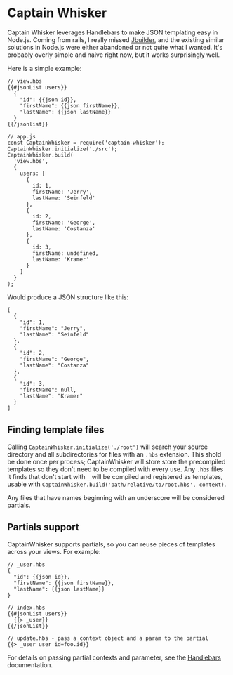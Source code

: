 # Captain Whisker

Captain Whisker leverages Handlebars to make JSON templating easy in Node.js.  Coming from rails, I really missed
[Jbuilder](https://github.com/rails/jbuilder), and the existing similar solutions in Node.js were either abandoned or
not quite what I wanted.  It's probably overly simple and naive right now, but it works surprisingly well.

Here is a simple example:

```
// view.hbs
{{#jsonList users}}
  {
    "id": {{json id}},
    "firstName": {{json firstName}},
    "lastName": {{json lastName}}
  }
{{/jsonlist}}

// app.js
const CaptainWhisker = require('captain-whisker');
CaptainWhisker.initialize('./src');
CaptainWhisker.build(
  'view.hbs', 
  { 
    users: [
      {
        id: 1,
        firstName: 'Jerry',
        lastName: 'Seinfeld'
      },
      {
        id: 2,
        firstName: 'George',
        lastName: 'Costanza'
      },
      {
        id: 3,
        firstName: undefined,
        lastName: 'Kramer'
      }
    ]
  }
);
```

Would produce a JSON structure like this:

```
[
  {
    "id": 1,
    "firstName": "Jerry",
    "lastName": "Seinfeld"
  },
  {
    "id": 2,
    "firstName": "George",
    "lastName": "Costanza"
  },
  {
    "id": 3,
    "firstName": null,
    "lastName": "Kramer"
  }
]
```

## Finding template files

Calling `CaptainWhisker.initialize('./root')` will search your source directory and all subdirectories for files with an
`.hbs` extension.  This shold be done once per process; CaptainWhisker will store store the precompiled templates so
they don't need to be compiled with every use.  Any `.hbs` files it finds that don't start with `_` will be compiled and
registered as templates, usable with `CaptainWhisker.build('path/relative/to/root.hbs', context)`.  

Any files that have names beginning with an underscore will be considered partials.

## Partials support

CaptainWhisker supports partials, so you can reuse pieces of templates across your views.  For example:

```
// _user.hbs
{
  "id": {{json id}},
  "firstName": {{json firstName}},
  "lastName": {{json lastName}}
}

// index.hbs
{{#jsonList users}}
  {{> _user}}
{{/jsonList}}

// update.hbs - pass a context object and a param to the partial
{{> _user user id=foo.id}}
```

For details on passing partial contexts and parameter, see the [Handlebars](http://handlebarsjs.com/partials.html)
documentation.
